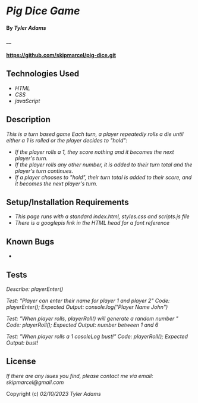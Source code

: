 # _Pig Dice Game_

#### By _**Tyler Adams**_

#### \_\_

#### https://github.com/skipmarcel/pig-dice.git

## Technologies Used

- _HTML_
- _CSS_
- _javaScript_

## Description

_This is a turn based game_
_Each turn, a player repeatedly rolls a die until either a 1 is rolled or the player decides to "hold":_

- _If the player rolls a 1, they score nothing and it becomes the next player's turn._
- _If the player rolls any other number, it is added to their turn total and the player's turn continues._
- _If a player chooses to "hold", their turn total is added to their score, and it becomes the next player's turn._

## Setup/Installation Requirements

- _This page runs with a standard index.html, styles.css and scripts.js file_
- _There is a googlepis link in the HTML head for a font reference_

## Known Bugs

-

## Tests

_Describe: playerEnter()_

_Test: "Player can enter their name for player 1 and player 2"_
_Code: playerEnter();_
_Expected Output: console.log("Player Name John")_

_Test: "When player rolls, playerRoll() will generate a random number "_
_Code: playerRoll();_
_Expected Output: number between 1 and 6_

_Test: "When player rolls a 1 cosoleLog bust!"_
_Code: playerRoll();_
_Expected Output: bust!_

## License

_If there are any isues you find, please contact me via email: skipmarcel@gmail.com_

Copyright (c) _02/10/2023_ _Tyler Adams_
